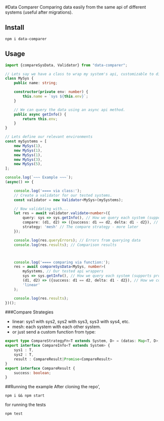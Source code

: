 #Data Comparer
Comparing data easily from the same api of different systems (useful after migrations).

## Install
```
npm i data-comparer
```

## Usage
```typescript
import {compareSysData, Validator} from "data-comparer";

// Lets say we have a class to wrap my system's api, customizable to different environments
class MySys {
    public name: string;

    constructor(private env: number) {
        this.name = `sys ${this.env}`;
    }

    // We can query the data using an async api method.
    public async getInfo() {
        return this.env;
    }
}

// Lets define our relevant environments
const mySystems = [
    new MySys(1),
    new MySys(1),
    new MySys(1),
    new MySys(3),
    new MySys(5),
];

console.log(`~~~ Example ~~~`);
(async() => {

    console.log('==== via class:');
    // Create a validator for our tested systems.
    const validator = new Validator<MySys>(mySystems);

    // Now validating with...
    let res = await validator.validate<number>({
        query: sys => sys.getInfo(), // How we query each system (supports promises)
        compare: (d1, d2) => ({success: d1 == d2, delta: d1 - d2}), // How we compare two sets of system data
        strategy: 'mesh' // The compare strategy - more later
    });

    console.log(res.queryErrors); // Errors from querying data
    console.log(res.results); // Comparison results



    console.log('==== comparing via function:');
    res = await compareSysData<MySys, number>(
        mySystems, // Our tested api wrappers
        sys => sys.getInfo(), // How we query each system (supports promises)
        (d1, d2) => ({success: d1 == d2, delta: d1 - d2}), // How we compare two sets of system data
        'linear'
    );

    console.log(res.results);
})();
```

###Compare Strategies
* linear: sys1 with sys2, sys2 with sys3, sys3 with sys4, etc.
* mesh: each system with each other system.
* or just send a custom function from type:
```typescript
export type CompareStrategyFn<T extends System, D> = (datas: Map<T, D>, compare: CompareFn<D>) => CompareInfo<T>[];
export interface CompareInfo<T extends System> {
    sys1 : T,
    sys2 : T,
    result : CompareResult|Promise<CompareResult>
}
export interface CompareResult {
    success: boolean;
}
```

##Running the example
After cloning the repo',
```
npm i && npm start
```
for running the tests
```
npm test
```